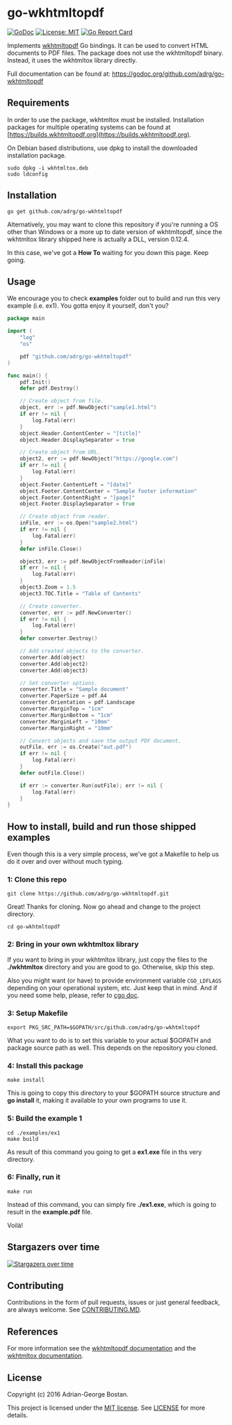 go-wkhtmltopdf
==============
[![GoDoc](https://img.shields.io/badge/godoc-reference-blue.svg?style=flat-square)](https://godoc.org/github.com/adrg/go-wkhtmltopdf)
[![License: MIT](https://img.shields.io/badge/license-mit-red.svg?style=flat-square)](https://opensource.org/licenses/mit)
[![Go Report Card](https://goreportcard.com/badge/github.com/adrg/go-wkhtmltopdf)](https://goreportcard.com/report/github.com/adrg/go-wkhtmltopdf)

Implements [wkhtmltopdf](https://wkhtmltopdf.org) Go bindings. It can be used to convert HTML documents to PDF files.
The package does not use the wkhtmltopdf binary. Instead, it uses the wkhtmltox library directly.

Full documentation can be found at: https://godoc.org/github.com/adrg/go-wkhtmltopdf

## Requirements

In order to use the package, wkhtmltox must be installed. Installation packages
for multiple operating systems can be found at
[https://builds.wkhtmltopdf.org](https://builds.wkhtmltopdf.org).

On Debian based distributions, use dpkg to install the downloaded installation package.
```
sudo dpkg -i wkhtmltox.deb
sudo ldconfig
```

## Installation
    go get github.com/adrg/go-wkhtmltopdf

Alternatively, you may want to clone this repository if you're running a OS other than Windows or a more up to date version of wkhtmltopdf, since the wkhtmltox library shipped here is actually a DLL, version 0.12.4.

In this case, we've got a **How To** waiting for you down this page. Keep going.

## Usage

We encourage you to check **examples** folder out to build and run this very example (i.e. ex1). You gotta enjoy it yourself, don't you?

```go
package main

import (
	"log"
	"os"

	pdf "github.com/adrg/go-wkhtmltopdf"
)

func main() {
	pdf.Init()
	defer pdf.Destroy()

	// Create object from file.
	object, err := pdf.NewObject("sample1.html")
	if err != nil {
		log.Fatal(err)
	}
	object.Header.ContentCenter = "[title]"
	object.Header.DisplaySeparator = true

	// Create object from URL.
	object2, err := pdf.NewObject("https://google.com")
	if err != nil {
		log.Fatal(err)
	}
	object.Footer.ContentLeft = "[date]"
	object.Footer.ContentCenter = "Sample footer information"
	object.Footer.ContentRight = "[page]"
	object.Footer.DisplaySeparator = true

	// Create object from reader.
	inFile, err := os.Open("sample2.html")
	if err != nil {
		log.Fatal(err)
	}
	defer inFile.Close()

	object3, err := pdf.NewObjectFromReader(inFile)
	if err != nil {
		log.Fatal(err)
	}
	object3.Zoom = 1.5
	object3.TOC.Title = "Table of Contents"

	// Create converter.
	converter, err := pdf.NewConverter()
	if err != nil {
		log.Fatal(err)
	}
	defer converter.Destroy()

	// Add created objects to the converter.
	converter.Add(object)
	converter.Add(object2)
	converter.Add(object3)

	// Set converter options.
	converter.Title = "Sample document"
	converter.PaperSize = pdf.A4
	converter.Orientation = pdf.Landscape
	converter.MarginTop = "1cm"
	converter.MarginBottom = "1cm"
	converter.MarginLeft = "10mm"
	converter.MarginRight = "10mm"

	// Convert objects and save the output PDF document.
	outFile, err := os.Create("out.pdf")
	if err != nil {
		log.Fatal(err)
	}
	defer outFile.Close()

	if err := converter.Run(outFile); err != nil {
		log.Fatal(err)
	}
}
```

## How to install, build and run those shipped examples

Even though this is a very simple process, we've got a Makefile to help us do it over and over without much typing.

### 1: Clone this repo

	git clone https://github.com/adrg/go-wkhtmltopdf.git

Great! Thanks for cloning. Now go ahead and change to the project directory.

	cd go-wkhtmltopdf

### 2: Bring in your own wkhtmltox library

If you want to bring in your wkhtmltox library, just copy the files to the **./wkhtmltox** directory and you are good to go. Otherwise, skip this step.

Also you might want (or have) to provide environment variable `CGO_LDFLAGS` depending on your operational system, etc. Just keep that in mind. And if you need some help, please, refer to [cgo doc](https://golang.org/cmd/cgo/).

### 3: Setup Makefile

	export PKG_SRC_PATH=$GOPATH/src/github.com/adrg/go-wkhtmltopdf

What you want to do is to set this variable to your actual $GOPATH and package source path as well. This depends on the repository you cloned.

### 4: Install this package

	make install

This is going to copy this directory to your $GOPATH source structure and **go install** it, making it available to your own programs to use it.

### 5: Build the example 1

	cd ./examples/ex1
	make build

As result of this command you going to get a **ex1.exe** file in ths very directory.

### 6: Finally, run it

	make run

Instead of this command, you can simply fire **./ex1.exe**, which is going to result in the **example.pdf** file.

Voilà!

## Stargazers over time

[![Stargazers over time](https://starchart.cc/adrg/go-wkhtmltopdf.svg)](https://starchart.cc/adrg/go-wkhtmltopdf)

## Contributing

Contributions in the form of pull requests, issues or just general feedback,
are always welcome.
See [CONTRIBUTING.MD](https://github.com/adrg/go-wkhtmltopdf/blob/master/CONTRIBUTING.md).

## References

For more information see the [wkhtmltopdf documentation](https://wkhtmltopdf.org/usage/wkhtmltopdf.txt)
and the [wkhtmltox documentation](https://wkhtmltopdf.org/libwkhtmltox).

## License

Copyright (c) 2016 Adrian-George Bostan.

This project is licensed under the [MIT license](https://opensource.org/licenses/MIT).
See [LICENSE](https://github.com/adrg/go-wkhtmltopdf/blob/master/LICENSE) for more details.
